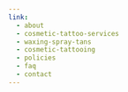 ```yaml
---
link:
  - about
  - cosmetic-tattoo-services
  - waxing-spray-tans
  - cosmetic-tattooing
  - policies
  - faq
  - contact
---
```

